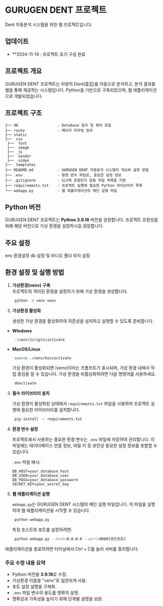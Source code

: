 # GURUGEN DENT 프로젝트
 Dent 자동분석 시스템을 위한 웹 프로젝트입니다.



## 업데이트
- **2024-11-14 : 프로젝트 초기 구성 완료



## 프로젝트 개요
GURUGEN DENT 프로젝트는 차량의 Dent(흠집)를 자동으로 분석하고, 분석 결과를 웹을 통해 제공하는 시스템입니다. Python을 기반으로 구축되었으며, 웹 애플리케이션으로 개발되었습니다.



## 프로젝트 구조

```plaintext
├── db                  - Database 접속 및 쿼리 모음
├── route               - 페이지 라우팅 정의
├── static       
├──  css
 ├──  font
 ├──  image
 ├──  js
 ├──  vendor
 ├──  video
├──  templates         
├── README.md           - GURUGEN DENT 자동분석 시스템의 개요와 설정 방법
├── .env                - 환경 변수 파일로, 중요한 설정 정보
├── .gitignore          - Git에 포함되지 않을 파일 목록을 지정
├── requirements.txt    - 프로젝트 실행에 필요한 Python 라이브러리 목록
└── webapp.py           - 웹 애플리케이션의 메인 실행 파일
```



## Python 버전

GURUGEN DENT 프로젝트는 **Python 3.9.18** 버전을 권장합니다. 프로젝트 호환성을 위해 해당 버전으로 가상 환경을 설정하시길 권장합니다. 

## 주요 설정 
env 환경설정
db 설정 및 비디오 폴더 위치 설정


## 환경 설정 및 실행 방법

1. **가상환경(venv) 구축**  
   프로젝트의 격리된 환경을 설정하기 위해 가상 환경을 생성합니다.
   ```bash
    python -m venv venv
    ```

2. **가상환경 활성화**

   생성한 가상 환경을 활성화하여 의존성을 설치하고 실행할 수 있도록 준비합니다.

- **Windows**
  ```bash
   .\venv\Scripts\activate
  ```
- **MacOS/Linux**
  ```bash
   source ./venv/bin/activate
  ```
  
   가상 환경이 활성화되면 (venv)이라는 프롬프트가 표시되며, 가상 환경 내에서 작업 중임을 알 수 있습니다.
   가상 환경을 비활성화하려면 다음 명령어를 사용하세요.
  ```bash
   deactivate
  ```

3. **필수 라이브러리 설치**

    가상 환경이 활성화된 상태에서 `requirements.txt` 파일을 사용하여 프로젝트 실행에 필요한 라이브러리를 설치합니다.

   ```bash
    pip install -r requirements.txt
   ```


4. **환경 변수 설정**

    프로젝트에서 사용하는 중요한 환경 변수는 `.env` 파일에 저장하여 관리합니다. 이 파일에는 데이터베이스 연결 정보, 비밀 키 등 보안상 중요한 설정 정보를 포함할 수 있습니다.

   `.env` 파일 예시:
   ```plaintext
   DB_HOST=your_database_host
   DB_USER=your_database_user
   DB_PASS=your_database_password
   SECRET_KEY=your_secret_key
   ```


5. **웹 애플리케이션 실행**

    `webapp.py`는 GURUGEN DENT 시스템의 메인 실행 파일입니다. 이 파일을 실행하여 웹 애플리케이션을 시작할 수 있습니다.
   
   ```bash
    python webapp.py
   ```


   특정 호스트와 포트를 설정하려면:
   ```bash
    python webapp.py --host=0.0.0.0 --port=8080(포트번호)
   ```
   
애플리케이션을 종료하려면 터미널에서 Ctrl + C를 눌러 서버를 중지합니다.



### 주요 수정 내용 요약
- Python 버전을 **3.9.18**로 수정.
- 가상환경 이름을 "venv"로 일관되게 사용.
- 포트 설정 설명을 구체화.
- `.env` 파일 변수의 용도를 명확히 설명.
- 명확성과 가독성을 높이기 위해 단계별 설명을 보완.
